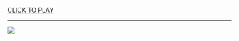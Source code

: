 
<a href="https://premium76.site?title=unblocked_boxing_games&ref=13M">CLICK TO PLAY</a></h3>
<hr>

<a href="https://premium76.site?title=unblocked_boxing_games&ref=13M"><img src="https://clearcache.store/games.png"></a>


